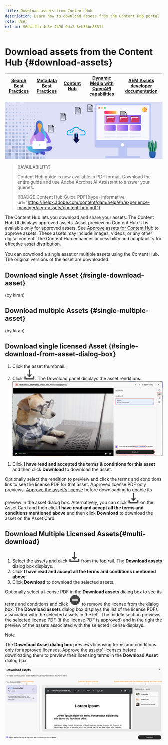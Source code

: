 ```yaml
---
title: Download assets from Content Hub
description: Learn how to download assets from the Content Hub portal
role: User
exl-id: 96d4ffba-4e3e-4496-9da2-6eb36be8331f
---
```

# Download assets from the Content Hub {#download-assets}

| [Search Best Practices](/help/assets/search-best-practices.md) |[Metadata Best Practices](/help/assets/metadata-best-practices.md)|[Content Hub](/help/assets/product-overview.md)|[Dynamic Media with OpenAPI capabilities](/help/assets/dynamic-media-open-apis-overview.md)|[AEM Assets developer documentation](https://developer.adobe.com/experience-cloud/experience-manager-apis/)|
| ------------- | --------------------------- |---------|----|-----|

<!-- ![Download assets](assets/download-asset.jpg) -->
![Download assets](assets/download-asset-genstudio.jpeg)

>[!AVAILABILITY]
>
>Content Hub guide is now available in PDF format. Download the entire guide and use Adobe Acrobat AI Assistant to answer your queries. 
>
>[!BADGE Content Hub Guide PDF]{type=Informative url="https://helpx.adobe.com/content/dam/help/en/experience-manager/aem-assets/content-hub.pdf"}

The Content Hub lets you download and share your assets. The Content Hub UI displays approved assets. Asset preview on Content Hub UI is available only for approved assets. See [Approve assets for Content Hub](/help/assets/approve-assets-content-hub.md) to approve assets. These assets may include images, videos, or any other digital content. The Content Hub enhances accessibility and adaptability for effective asset distribution.  

You can download a single asset or multiple assets using the Content Hub. The original versions of the asset are downloaded.

## Download single Asset {#single-download-asset} 

(by kiran)
<!--- 
Select an asset and click ![download](/help/assets/assets/download-icon.svg) from the top rail. The Download asset dialog box displays the asset's license. Accept the licensing terms and conditions and click **Download**.
Alternatively, click ![download](/help/assets/assets/download-icon.svg) in the asset card to download the asset.-->

## Download multiple Assets {#single-multiple-asset} 

(by kiran)

## Download single licensed Asset {#single-download-from-asset-dialog-box}

1. Click the asset thumbnail.
1. Click ![download](/help/assets/assets/download-icon.svg). The Download panel displays the asset renditions.
![single-download-dialog-box](/help/assets/assets/asset-dialog-box-for-single-download.png) 
<!--- * Click the terms and conditions link to see the licensing terms in the left pane.

        >[!NOTE]
        >
        >The terms and conditions checkbox displays only for licensed assets. Additionally, the asset dialog box displays a preview of the licensing terms and conditions only for assets with approved licenses. [Approve the asset's license](/help/assets/approve-assets-content-hub.md) before downloading to enable the preview of licensing terms in the asset dialog box.

   * Click the **Original Rendition Box** to return to the original asset rendition in the left pane.-->

1. Click **I have read and accepted the terms & conditions for this asset** and then click **Download** to download the asset. 

Optionally select the rendition to preview and click the terms and conditions link to see the license PDF for that asset. Approved license PDF only previews. [Approve the asset's license](/help/assets/approve-assets-content-hub.md) before downloading to enable its preview in the asset dialog box.
Alternatively, you can click ![download](/help/assets/assets/download-icon.svg) on the Asset Card and then click **I have read and accept all the terms and conditions mentioned above** and then click **Download** to download the asset on the Asset Card.

## Download Multiple Licensed Assets{#multi-download} 

1. Select the assets and click ![download](/help/assets/assets/download-icon.svg) from the top rail. The **Download assets** dialog box displays.
1. Click **I have read and accept all the terms and conditions mentioned above.** 
1. Click **Download** to download the selected assets.

Optionally select a license PDF in the **Download assets** dialog box to see its terms and conditions and click ![remove-icon](/help/assets/assets/remove-icon.svg) to remove the license from the dialog box.
The **Download assets** dialog box displays the list of the license PDFs associated with the selected assets in the left. The middle section previews the selected license PDF (if the license PDF is approved) and in the right the preview of the assets associated with the selected license displays.

>[!NOTE]
>
> The **Download Asset dialog box** previews licensing terms and conditions only for approved licenses. [Approve the assets' licenses](/help/assets/approve-assets-content-hub.md) before downloading them to preview their licensing terms in the **Download Asset** dialog box.

<!---This dialog box displays the list of licenses associated with the selected assets in the left pane. Select a license to preview its terms and conditions (in pdf format) in the middle pane and the preview of the associated assets to the license in the right. Reviewed licenses are highlighted in light blue.


The dialog box that displays depends on whether the download list includes expired assets or only non-expired assets. <br/>
**Download expired assets dialog box:** This dialog box displays the expired assets' preview along with their expiry date in the left pane. The expired assets' count out of total selected displays in the right pane. Click **Proceed with all assets** to download expired assets with other assets (if present). The Download assets dialog box displays. See the [Download assets dialog box](#Download-asset-dialog-box) to proceed further.
    
    >[!NOTE]
    >
    >[Enable the download option for expired assets](/help/assets/configure-content-hub-ui-options.md#expired-assets-content-hub) to download them. Only expired assets that have enabled downloading are available for download.

   <a id="Download-asset-dialog-box"></a> **Download assets dialog box:** This dialog box displays the list of licenses associated with the selected assets in the left pane. Select a license to preview its terms and conditions (in pdf format) in the middle pane and the associated assets' preview and their count in the right pane. Reviewed licenses are highlighted in light blue.

    >[!NOTE]
    >
    > The **Download Asset dialog box** previews licensing terms and conditions only for approved licenses. [Approve the assets' licenses](/help/assets/approve-assets-content-hub.md) before downloading them to preview their licensing terms in the **Download Asset dialog box**.

1. Click  ![remove-icon](/help/assets/assets/remove-icon.svg) to remove a license from the download dialog box. 

1. Accept the terms and conditions and then click **Download** to download assets associated with the available licenses in the left pane.-->
![download-multiple-license](/help/assets/assets/download-multiple-license1.png)

<!---
### Download non-licensed Assets {#download-non-licensed-assets}

 To download non-licensed assets, select the assets and click ![download](/help/assets/assets/download-icon.svg) from the top rail.-->

    





